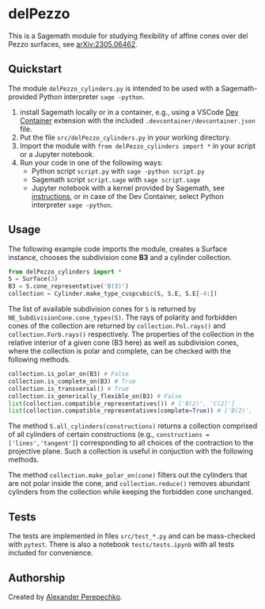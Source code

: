 # delPezzo

This is a Sagemath module for studying flexibility of affine cones over del Pezzo surfaces, see [arXiv:2305.06462](https://arxiv.org/abs/2305.06462).

## Quickstart

The module `delPezzo_cylinders.py` is intended to be used with a Sagemath-provided Python interpreter `sage -python`.

1. install Sagemath locally or in a container, e.g., using a VSCode [Dev Container](https://code.visualstudio.com/docs/devcontainers/containers) extension with the included `.devcontainer/devcontainer.json` file.
2. Put the file `src/delPezzo_cylinders.py` in your working directory.
3. Import the module with `from delPezzo_cylinders import *` in your script or a Jupyter notebook.
4. Run your code in one of the following ways:
   - Python script `script.py` with `sage -python script.py`
   - Sagemath script `script.sage` with `sage script.sage`
   - Jupyter notebook with a kernel provided by Sagemath, see [instructions](https://doc.sagemath.org/html/en/installation/launching.html), or in case of the Dev Container, select Python interpreter `sage -python`.

## Usage

The following example code imports the module,
creates a Surface instance, chooses the subdivision cone **B3** and a cylinder collection.

```python
from delPezzo_cylinders import *
S = Surface(3)
B3 = S.cone_representative('B(3)')
collection = Cylinder.make_type_cuspcubic(S, S.E, S.E[-4:])
```

The list of available subdivision cones for `S` is returned by `NE_SubdivisionCone.cone_types(S)`.
The rays of polarity and forbidden cones of the collection are returned by `collection.Pol.rays()`
and `collection.Forb.rays()` respectively.
The properties of the collection in the relative interior of a given cone (B3 here) as well as subdivision cones, where the collection is polar and complete, can be checked with the following methods.

```python
collection.is_polar_on(B3) # False
collection.is_complete_on(B3) # True
collection.is_transversal() # True
collection.is_generically_flexible_on(B3) # False
list(collection.compatible_representatives()) # ['B(2)', 'C(2)']
list(collection.compatible_representatives(complete=True)) # ['B(2)', 'C(2)']
```

The method `S.all_cylinders(constructions)` returns a collection comprised of
all cylinders of certain constructions (e.g., `constructions = ['lines','tangent']`)
corresponding to all choices of the contraction to the projective plane. Such a collection is useful in conjuction with the
following methods.

The method `collection.make_polar_on(cone)` filters out the cylinders that are
not polar inside the cone, and `collection.reduce()` removes abundant cylinders from
the collection while keeping the forbidden cone unchanged.

## Tests

The tests are implemented in files `src/test_*.py` and can be mass-checked with `pytest`. There is also a notebook `tests/tests.ipynb` with all tests included for convenience.

## Authorship

Created by [Alexander Perepechko](https://www.hse.ru/en/staff/aperep/).
